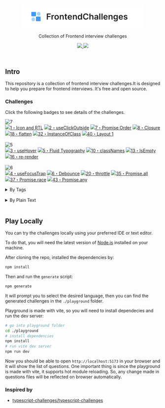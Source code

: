 <p align='center'>
  <img src='./public/images/logo-2.png' width='400'/>
</p>

<p align='center'>Collection of Frontend interview challenges</p>

<p align='center'>
  <a href='hhttps://discord.gg/utqqFmhQmT'>
    <img src='https://img.shields.io/badge/-Discord-yellowgreen?logo=discord&logoColor=white&color=7289da'/>
  </a>
  <a href='https://frontend-challenges.com/play'>
    <img src='https://img.shields.io/badge/Playground-143?logo=javascript&color=0d99ff&logoColor=fff' />
  </a>
</p>

<br>

## Intro

This repository is a collection of frontend interview challenges.It is designed to help you prepare for frontend interviews. It's free and open source.

### Challenges

Click the following badges to see details of the challenges.

<!--challenges-start-->
<img src="https://img.shields.io/badge/easy-7-7aad0c" alt="7"/><br><a href="./challenges/0001-easy-rtl-icon/README.md" target="_blank"><img src="https://img.shields.io/badge/-1%E3%83%BBIcon%20and%20RTL-7aad0c" alt="1・Icon and RTL"/></a> <a href="./challenges/0002-easy-click-outisde/README.md" target="_blank"><img src="https://img.shields.io/badge/-2%E3%83%BBuseClickOutside-7aad0c" alt="2・useClickOutside"/></a> <a href="./challenges/0007-easy-promise-order/README.md" target="_blank"><img src="https://img.shields.io/badge/-7%E3%83%BBPromise%20Order-7aad0c" alt="7・Promise Order"/></a> <a href="./challenges/00008-easy-closure/README.md" target="_blank"><img src="https://img.shields.io/badge/-8%E3%83%BBClosure-7aad0c" alt="8・Closure"/></a> <a href="./challenges/00018-easy-flatten/README.md" target="_blank"><img src="https://img.shields.io/badge/-18%E3%83%BBflatten-7aad0c" alt="18・flatten"/></a> <a href="./challenges/00032-easy-instanceofclass/README.md" target="_blank"><img src="https://img.shields.io/badge/-32%E3%83%BBInstanceOfClass-7aad0c" alt="32・InstanceOfClass"/></a> <a href="./challenges/00040-easy-layout-1/README.md" target="_blank"><img src="https://img.shields.io/badge/-40%E3%83%BBLayout%201-7aad0c" alt="40・Layout 1"/></a> <br><br><img src="https://img.shields.io/badge/medium-5-d9901a" alt="5"/><br><a href="./challenges/0003-medium-use-hover/README.md" target="_blank"><img src="https://img.shields.io/badge/-3%E3%83%BBuseHover-d9901a" alt="3・useHover"/></a> <a href="./challenges/0005-medium-fluid-typography/README.md" target="_blank"><img src="https://img.shields.io/badge/-5%E3%83%BBFluid%20Typography-d9901a" alt="5・Fluid Typography"/></a> <a href="./challenges/00010-medium-classnames/README.md" target="_blank"><img src="https://img.shields.io/badge/-10%E3%83%BBclassNames-d9901a" alt="10・classNames"/></a> <a href="./challenges/00013-medium-isempty/README.md" target="_blank"><img src="https://img.shields.io/badge/-13%E3%83%BBIsEmpty-d9901a" alt="13・IsEmpty"/></a> <a href="./challenges/00016-medium-re-render/README.md" target="_blank"><img src="https://img.shields.io/badge/-16%E3%83%BBre--render-d9901a" alt="16・re-render"/></a> <br><br><img src="https://img.shields.io/badge/hard-6-de3d37" alt="6"/><br><a href="./challenges/0004-hard-use-focus-trap/README.md" target="_blank"><img src="https://img.shields.io/badge/-4%E3%83%BBuseFocusTrap-de3d37" alt="4・useFocusTrap"/></a> <a href="./challenges/0006-hard-debounce/README.md" target="_blank"><img src="https://img.shields.io/badge/-6%E3%83%BBDebounce-de3d37" alt="6・Debounce"/></a> <a href="./challenges/00020-hard-throttle/README.md" target="_blank"><img src="https://img.shields.io/badge/-20%E3%83%BBthrottle-de3d37" alt="20・throttle"/></a> <a href="./challenges/00035-hard-promise-all/README.md" target="_blank"><img src="https://img.shields.io/badge/-35%E3%83%BBPromise.all-de3d37" alt="35・Promise.all"/></a> <a href="./challenges/00037-hard-promise-race/README.md" target="_blank"><img src="https://img.shields.io/badge/-37%E3%83%BBPromise.race-de3d37" alt="37・Promise.race"/></a> <a href="./challenges/00043-hard-promise-any/README.md" target="_blank"><img src="https://img.shields.io/badge/-43%E3%83%BBPromise.any-de3d37" alt="43・Promise.any"/></a> <br><details><summary>By Tags</summary><br><table><tbody><tr><td><img src="https://img.shields.io/badge/-%23closure-999" alt="#closure"/></td><td><a href="./challenges/00008-easy-closure/README.md" target="_blank"><img src="https://img.shields.io/badge/-8%E3%83%BBClosure-7aad0c" alt="8・Closure"/></a> <a href="./challenges/0006-hard-debounce/README.md" target="_blank"><img src="https://img.shields.io/badge/-6%E3%83%BBDebounce-de3d37" alt="6・Debounce"/></a> </td></tr><tr><td><img src="https://img.shields.io/badge/-%23css-999" alt="#css"/></td><td><a href="./challenges/0001-easy-rtl-icon/README.md" target="_blank"><img src="https://img.shields.io/badge/-1%E3%83%BBIcon%20and%20RTL-7aad0c" alt="1・Icon and RTL"/></a> <a href="./challenges/00040-easy-layout-1/README.md" target="_blank"><img src="https://img.shields.io/badge/-40%E3%83%BBLayout%201-7aad0c" alt="40・Layout 1"/></a> <a href="./challenges/0005-medium-fluid-typography/README.md" target="_blank"><img src="https://img.shields.io/badge/-5%E3%83%BBFluid%20Typography-d9901a" alt="5・Fluid Typography"/></a> </td></tr><tr><td><img src="https://img.shields.io/badge/-%23event%20listeners-999" alt="#event listeners"/></td><td><a href="./challenges/0002-easy-click-outisde/README.md" target="_blank"><img src="https://img.shields.io/badge/-2%E3%83%BBuseClickOutside-7aad0c" alt="2・useClickOutside"/></a> <a href="./challenges/0003-medium-use-hover/README.md" target="_blank"><img src="https://img.shields.io/badge/-3%E3%83%BBuseHover-d9901a" alt="3・useHover"/></a> <a href="./challenges/0004-hard-use-focus-trap/README.md" target="_blank"><img src="https://img.shields.io/badge/-4%E3%83%BBuseFocusTrap-de3d37" alt="4・useFocusTrap"/></a> </td></tr><tr><td><img src="https://img.shields.io/badge/-%23event%20loop-999" alt="#event loop"/></td><td><a href="./challenges/0007-easy-promise-order/README.md" target="_blank"><img src="https://img.shields.io/badge/-7%E3%83%BBPromise%20Order-7aad0c" alt="7・Promise Order"/></a> </td></tr><tr><td><img src="https://img.shields.io/badge/-%23hooks-999" alt="#hooks"/></td><td><a href="./challenges/0002-easy-click-outisde/README.md" target="_blank"><img src="https://img.shields.io/badge/-2%E3%83%BBuseClickOutside-7aad0c" alt="2・useClickOutside"/></a> <a href="./challenges/0003-medium-use-hover/README.md" target="_blank"><img src="https://img.shields.io/badge/-3%E3%83%BBuseHover-d9901a" alt="3・useHover"/></a> <a href="./challenges/0004-hard-use-focus-trap/README.md" target="_blank"><img src="https://img.shields.io/badge/-4%E3%83%BBuseFocusTrap-de3d37" alt="4・useFocusTrap"/></a> </td></tr><tr><td><img src="https://img.shields.io/badge/-%23javascript-999" alt="#javascript"/></td><td><a href="./challenges/0007-easy-promise-order/README.md" target="_blank"><img src="https://img.shields.io/badge/-7%E3%83%BBPromise%20Order-7aad0c" alt="7・Promise Order"/></a> <a href="./challenges/00008-easy-closure/README.md" target="_blank"><img src="https://img.shields.io/badge/-8%E3%83%BBClosure-7aad0c" alt="8・Closure"/></a> <a href="./challenges/00018-easy-flatten/README.md" target="_blank"><img src="https://img.shields.io/badge/-18%E3%83%BBflatten-7aad0c" alt="18・flatten"/></a> <a href="./challenges/00032-easy-instanceofclass/README.md" target="_blank"><img src="https://img.shields.io/badge/-32%E3%83%BBInstanceOfClass-7aad0c" alt="32・InstanceOfClass"/></a> <a href="./challenges/00010-medium-classnames/README.md" target="_blank"><img src="https://img.shields.io/badge/-10%E3%83%BBclassNames-d9901a" alt="10・classNames"/></a> <a href="./challenges/00013-medium-isempty/README.md" target="_blank"><img src="https://img.shields.io/badge/-13%E3%83%BBIsEmpty-d9901a" alt="13・IsEmpty"/></a> <a href="./challenges/0006-hard-debounce/README.md" target="_blank"><img src="https://img.shields.io/badge/-6%E3%83%BBDebounce-de3d37" alt="6・Debounce"/></a> <a href="./challenges/00020-hard-throttle/README.md" target="_blank"><img src="https://img.shields.io/badge/-20%E3%83%BBthrottle-de3d37" alt="20・throttle"/></a> <a href="./challenges/00035-hard-promise-all/README.md" target="_blank"><img src="https://img.shields.io/badge/-35%E3%83%BBPromise.all-de3d37" alt="35・Promise.all"/></a> <a href="./challenges/00037-hard-promise-race/README.md" target="_blank"><img src="https://img.shields.io/badge/-37%E3%83%BBPromise.race-de3d37" alt="37・Promise.race"/></a> <a href="./challenges/00043-hard-promise-any/README.md" target="_blank"><img src="https://img.shields.io/badge/-43%E3%83%BBPromise.any-de3d37" alt="43・Promise.any"/></a> </td></tr><tr><td><img src="https://img.shields.io/badge/-%23layout-999" alt="#layout"/></td><td><a href="./challenges/00040-easy-layout-1/README.md" target="_blank"><img src="https://img.shields.io/badge/-40%E3%83%BBLayout%201-7aad0c" alt="40・Layout 1"/></a> </td></tr><tr><td><img src="https://img.shields.io/badge/-%23lodash-999" alt="#lodash"/></td><td><a href="./challenges/00018-easy-flatten/README.md" target="_blank"><img src="https://img.shields.io/badge/-18%E3%83%BBflatten-7aad0c" alt="18・flatten"/></a> <a href="./challenges/00013-medium-isempty/README.md" target="_blank"><img src="https://img.shields.io/badge/-13%E3%83%BBIsEmpty-d9901a" alt="13・IsEmpty"/></a> <a href="./challenges/00020-hard-throttle/README.md" target="_blank"><img src="https://img.shields.io/badge/-20%E3%83%BBthrottle-de3d37" alt="20・throttle"/></a> </td></tr><tr><td><img src="https://img.shields.io/badge/-%23logical%20properties-999" alt="#logical properties"/></td><td><a href="./challenges/0001-easy-rtl-icon/README.md" target="_blank"><img src="https://img.shields.io/badge/-1%E3%83%BBIcon%20and%20RTL-7aad0c" alt="1・Icon and RTL"/></a> </td></tr><tr><td><img src="https://img.shields.io/badge/-%23performance-999" alt="#performance"/></td><td><a href="./challenges/00016-medium-re-render/README.md" target="_blank"><img src="https://img.shields.io/badge/-16%E3%83%BBre--render-d9901a" alt="16・re-render"/></a> </td></tr><tr><td><img src="https://img.shields.io/badge/-%23promise-999" alt="#promise"/></td><td><a href="./challenges/0007-easy-promise-order/README.md" target="_blank"><img src="https://img.shields.io/badge/-7%E3%83%BBPromise%20Order-7aad0c" alt="7・Promise Order"/></a> <a href="./challenges/00043-hard-promise-any/README.md" target="_blank"><img src="https://img.shields.io/badge/-43%E3%83%BBPromise.any-de3d37" alt="43・Promise.any"/></a> </td></tr><tr><td><img src="https://img.shields.io/badge/-%23react-999" alt="#react"/></td><td><a href="./challenges/0002-easy-click-outisde/README.md" target="_blank"><img src="https://img.shields.io/badge/-2%E3%83%BBuseClickOutside-7aad0c" alt="2・useClickOutside"/></a> <a href="./challenges/0003-medium-use-hover/README.md" target="_blank"><img src="https://img.shields.io/badge/-3%E3%83%BBuseHover-d9901a" alt="3・useHover"/></a> <a href="./challenges/00016-medium-re-render/README.md" target="_blank"><img src="https://img.shields.io/badge/-16%E3%83%BBre--render-d9901a" alt="16・re-render"/></a> <a href="./challenges/0004-hard-use-focus-trap/README.md" target="_blank"><img src="https://img.shields.io/badge/-4%E3%83%BBuseFocusTrap-de3d37" alt="4・useFocusTrap"/></a> </td></tr><tr><td><img src="https://img.shields.io/badge/-%23typography-999" alt="#typography"/></td><td><a href="./challenges/0005-medium-fluid-typography/README.md" target="_blank"><img src="https://img.shields.io/badge/-5%E3%83%BBFluid%20Typography-d9901a" alt="5・Fluid Typography"/></a> </td></tr><tr><td><img src="https://img.shields.io/badge/-%23utility-999" alt="#utility"/></td><td><a href="./challenges/00018-easy-flatten/README.md" target="_blank"><img src="https://img.shields.io/badge/-18%E3%83%BBflatten-7aad0c" alt="18・flatten"/></a> <a href="./challenges/00020-hard-throttle/README.md" target="_blank"><img src="https://img.shields.io/badge/-20%E3%83%BBthrottle-de3d37" alt="20・throttle"/></a> </td></tr><tr><td><code>&nbsp;&nbsp;&nbsp;&nbsp;&nbsp;&nbsp;&nbsp;&nbsp;&nbsp;&nbsp;</code></td><td></td></tr></tbody></table></details><br><details><summary>By Plain Text</summary><br><h3>easy (7)</h3><ul><li><a href="./challenges/0001-easy-rtl-icon/README.md" target="_blank">1・Icon and RTL</a> </li><li><a href="./challenges/0002-easy-click-outisde/README.md" target="_blank">2・useClickOutside</a> </li><li><a href="./challenges/0007-easy-promise-order/README.md" target="_blank">7・Promise Order</a> </li><li><a href="./challenges/00008-easy-closure/README.md" target="_blank">8・Closure</a> </li><li><a href="./challenges/00018-easy-flatten/README.md" target="_blank">18・flatten</a> </li><li><a href="./challenges/00032-easy-instanceofclass/README.md" target="_blank">32・InstanceOfClass</a> </li><li><a href="./challenges/00040-easy-layout-1/README.md" target="_blank">40・Layout 1</a> </li></ul><h3>medium (5)</h3><ul><li><a href="./challenges/0003-medium-use-hover/README.md" target="_blank">3・useHover</a> </li><li><a href="./challenges/0005-medium-fluid-typography/README.md" target="_blank">5・Fluid Typography</a> </li><li><a href="./challenges/00010-medium-classnames/README.md" target="_blank">10・classNames</a> </li><li><a href="./challenges/00013-medium-isempty/README.md" target="_blank">13・IsEmpty</a> </li><li><a href="./challenges/00016-medium-re-render/README.md" target="_blank">16・re-render</a> </li></ul><h3>hard (6)</h3><ul><li><a href="./challenges/0004-hard-use-focus-trap/README.md" target="_blank">4・useFocusTrap</a> </li><li><a href="./challenges/0006-hard-debounce/README.md" target="_blank">6・Debounce</a> </li><li><a href="./challenges/00020-hard-throttle/README.md" target="_blank">20・throttle</a> </li><li><a href="./challenges/00035-hard-promise-all/README.md" target="_blank">35・Promise.all</a> </li><li><a href="./challenges/00037-hard-promise-race/README.md" target="_blank">37・Promise.race</a> </li><li><a href="./challenges/00043-hard-promise-any/README.md" target="_blank">43・Promise.any</a> </li></ul></details><br>
<!--challenges-end-->

## Play Locally

You can try the challenges locally using your preferred IDE or text editor.

To do that, you will need the latest version of [Node.js](https://nodejs.org/) installed on your machine.

After cloning the repo, installed the dependencies by:

```bash
npm install
```

Then and run the `generate` script:

```bash
npm generate
```

It will prompt you to select the desired language, then you can find the generated challenges in the `./playground` folder.

Playground is made with vite, so you will need to install dependecies and run the dev server:

```bash
# go into playground folder
cd ./playground
# install dependencies
npm install
# run vite dev server
npm run dev
```
Now you should be able to open `http://localhost:5173` in your browser and it will show the list of questions. 
One important thing is since the playground is made with vite, it supports hot module reloading. So, any change made in questions files will be reflected on browser automatically.

### Inspired by

- [typescript-challenges/typescript-challenges](https://github.com/typescript-challenges/typescript-challenges)
